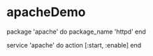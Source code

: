 # apacheDemo
package 'apache' do
	package_name 'httpd'
end

service 'apache' do
	action [:start, :enable]
end
